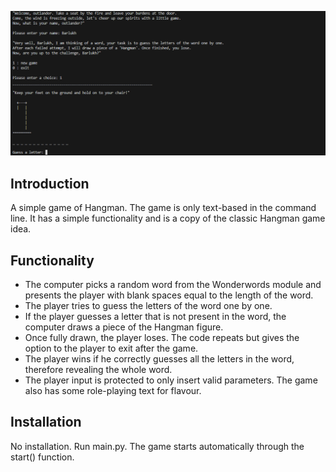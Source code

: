![screenshot](screenshot.png)

## Introduction
A simple game of Hangman. The game is only text-based in the command line. It has a simple functionality and is a copy of the classic Hangman game idea.

## Functionality
- The computer picks a random word from the Wonderwords module and presents the player with blank spaces equal to the length of the word.
- The player tries to guess the letters of the word one by one.
- If the player guesses a letter that is not present in the word, the computer draws a piece of the Hangman figure.
- Once fully drawn, the player loses. The code repeats but gives the option to the player to exit after the game.
- The player wins if he correctly guesses all the letters in the word, therefore revealing the whole word.
- The player input is protected to only insert valid parameters. The game also has some role-playing text for flavour.

## Installation
No installation. Run main.py. The game starts automatically through the start() function.
